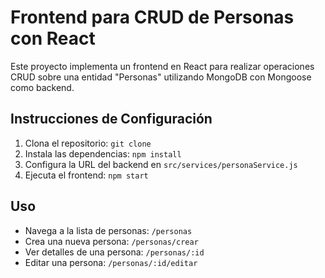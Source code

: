 # Frontend para CRUD de Personas con React

Este proyecto implementa un frontend en React para realizar operaciones CRUD sobre una entidad "Personas" utilizando MongoDB con Mongoose como backend.

## Instrucciones de Configuración

1. Clona el repositorio: `git clone `
2. Instala las dependencias: `npm install`
3. Configura la URL del backend en `src/services/personaService.js`
4. Ejecuta el frontend: `npm start`

## Uso

- Navega a la lista de personas: `/personas`
- Crea una nueva persona: `/personas/crear`
- Ver detalles de una persona: `/personas/:id`
- Editar una persona: `/personas/:id/editar`
